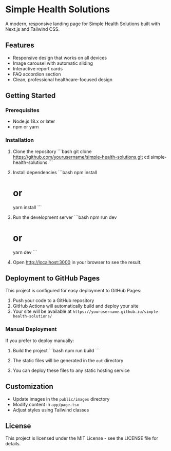 # Simple Health Solutions

A modern, responsive landing page for Simple Health Solutions built with Next.js and Tailwind CSS.

## Features

- Responsive design that works on all devices
- Image carousel with automatic sliding
- Interactive report cards
- FAQ accordion section
- Clean, professional healthcare-focused design

## Getting Started

### Prerequisites

- Node.js 18.x or later
- npm or yarn

### Installation

1. Clone the repository
   \`\`\`bash
   git clone https://github.com/yourusername/simple-health-solutions.git
   cd simple-health-solutions
   \`\`\`

2. Install dependencies
   \`\`\`bash
   npm install
   # or
   yarn install
   \`\`\`

3. Run the development server
   \`\`\`bash
   npm run dev
   # or
   yarn dev
   \`\`\`

4. Open [http://localhost:3000](http://localhost:3000) in your browser to see the result.

## Deployment to GitHub Pages

This project is configured for easy deployment to GitHub Pages:

1. Push your code to a GitHub repository
2. GitHub Actions will automatically build and deploy your site
3. Your site will be available at `https://yourusername.github.io/simple-health-solutions/`

### Manual Deployment

If you prefer to deploy manually:

1. Build the project
   \`\`\`bash
   npm run build
   \`\`\`

2. The static files will be generated in the `out` directory
3. You can deploy these files to any static hosting service

## Customization

- Update images in the `public/images` directory
- Modify content in `app/page.tsx`
- Adjust styles using Tailwind classes

## License

This project is licensed under the MIT License - see the LICENSE file for details.
